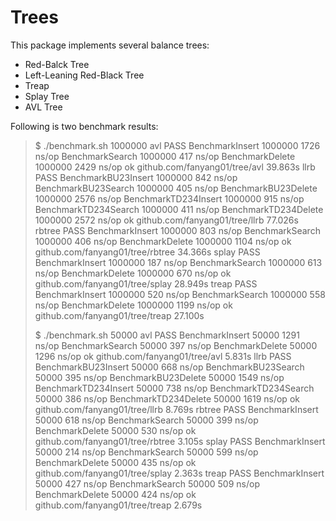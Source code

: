 # Trees

This package implements several balance trees:

- Red-Balck Tree
- Left-Leaning Red-Black Tree
- Treap
- Splay Tree
- AVL Tree

Following is two benchmark results:

> $ ./benchmark.sh 1000000
> avl
> PASS
> BenchmarkInsert    1000000    1726 ns/op
> BenchmarkSearch    1000000    417 ns/op
> BenchmarkDelete    1000000    2429 ns/op
> ok    github.com/fanyang01/tree/avl    39.863s
> llrb
> PASS
> BenchmarkBU23Insert    1000000    842 ns/op
> BenchmarkBU23Search    1000000    405 ns/op
> BenchmarkBU23Delete    1000000    2576 ns/op
> BenchmarkTD234Insert    1000000    915 ns/op
> BenchmarkTD234Search    1000000    411 ns/op
> BenchmarkTD234Delete    1000000    2572 ns/op
> ok    github.com/fanyang01/tree/llrb    77.026s
> rbtree
> PASS
> BenchmarkInsert    1000000    803 ns/op
> BenchmarkSearch    1000000    406 ns/op
> BenchmarkDelete    1000000    1104 ns/op
> ok    github.com/fanyang01/tree/rbtree    34.366s
> splay
> PASS
> BenchmarkInsert    1000000    187 ns/op
> BenchmarkSearch    1000000    613 ns/op
> BenchmarkDelete    1000000    670 ns/op
> ok    github.com/fanyang01/tree/splay    28.949s
> treap
> PASS
> BenchmarkInsert    1000000    520 ns/op
> BenchmarkSearch    1000000    558 ns/op
> BenchmarkDelete    1000000    1199 ns/op
> ok    github.com/fanyang01/tree/treap    27.100s
> 
> $ ./benchmark.sh 50000
> avl
> PASS
> BenchmarkInsert    50000    1291 ns/op
> BenchmarkSearch    50000    397 ns/op
> BenchmarkDelete    50000    1296 ns/op
> ok    github.com/fanyang01/tree/avl    5.831s
> llrb
> PASS
> BenchmarkBU23Insert    50000    668 ns/op
> BenchmarkBU23Search    50000    395 ns/op
> BenchmarkBU23Delete    50000    1549 ns/op
> BenchmarkTD234Insert    50000    738 ns/op
> BenchmarkTD234Search    50000    386 ns/op
> BenchmarkTD234Delete    50000    1619 ns/op
> ok    github.com/fanyang01/tree/llrb    8.769s
> rbtree
> PASS
> BenchmarkInsert    50000    618 ns/op
> BenchmarkSearch    50000    399 ns/op
> BenchmarkDelete    50000    530 ns/op
> ok    github.com/fanyang01/tree/rbtree    3.105s
> splay
> PASS
> BenchmarkInsert    50000    214 ns/op
> BenchmarkSearch    50000    599 ns/op
> BenchmarkDelete    50000    435 ns/op
> ok    github.com/fanyang01/tree/splay    2.363s
> treap
> PASS
> BenchmarkInsert    50000    427 ns/op
> BenchmarkSearch    50000    509 ns/op
> BenchmarkDelete    50000    424 ns/op
> ok    github.com/fanyang01/tree/treap    2.679s
